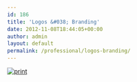 ```yaml
---
id: 186
title: 'Logos &#038; Branding'
date: 2012-11-08T18:44:05+00:00
author: admin
layout: default
permalink: /professional/logos-branding/
---
```

<div id='gallery-7' class='gallery galleryid-186 gallery-columns-1 gallery-size-full'>
  <dl class='gallery-item'>
    <dt class='gallery-icon landscape'>
      <a href='/professional/publications/bizcards/'><img width="720" height="447" src="/wp-content/uploads/2012/11/bizcards.jpg" class="attachment-full size-full" alt="print" srcset="/wp-content/uploads/2012/11/bizcards.jpg 720w, /wp-content/uploads/2012/11/bizcards-300x186.jpg 300w, /wp-content/uploads/2012/11/bizcards-483x300.jpg 483w" sizes="(max-width: 720px) 100vw, 720px" /></a>
    </dt>
  </dl>

  <br style="clear: both" />
</div>
